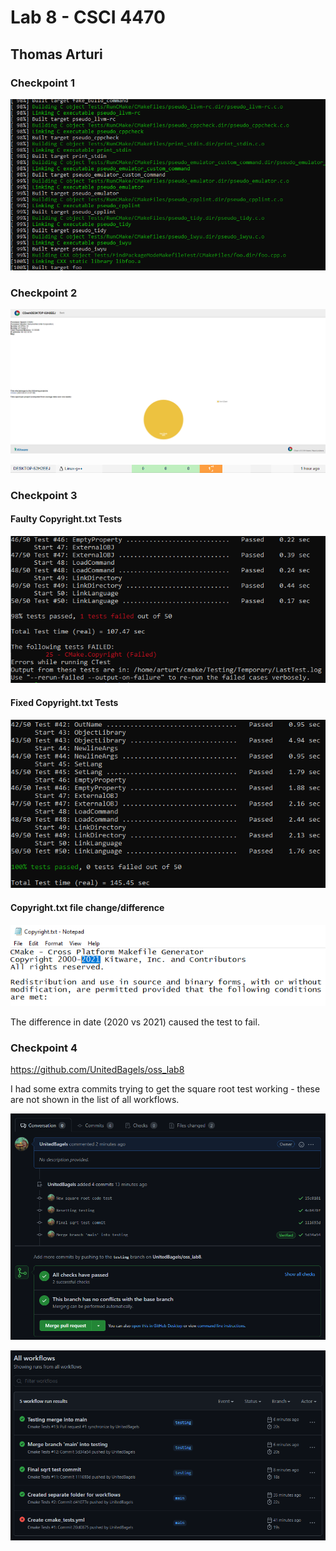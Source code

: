 # Lab 8 - CSCI 4470
## Thomas Arturi

### Checkpoint 1

![alt text](check1.PNG "ch1")

### Checkpoint 2

![alt text](check2.PNG "ch2")

![alt text](check2_exp.PNG "ch2")

### Checkpoint 3

#### Faulty Copyright.txt Tests
![alt text](check3_fail.PNG "ch3")

#### Fixed Copyright.txt Tests
![alt text](check3_pass.PNG "ch3")

#### Copyright.txt file change/difference
![alt text](check3_fix.PNG "ch3")

The difference in date (2020 vs 2021) caused the test to fail.

### Checkpoint 4

https://github.com/UnitedBagels/oss_lab8

I had some extra commits trying to get the square root test working - these are not shown in the list of all workflows.

![alt text](check4_pt1.PNG "ch4")

![alt text](check4_pt2.PNG "ch4")


